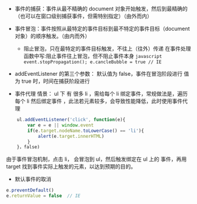 - 事件的捕获：事件从最不精确的 document 对象开始触发，然后到最精确的（也可以在窗口级别捕获事件，但需特别指定）（由外而内）

- 事件冒泡：事件按照从最特定的事件目标到最不特定的事件目标（document对象）的顺序触发。（由内而外）

	+ 阻止冒泡，只在最特定的事件目标触发，不往上（往外）传递
		在事件处理函数中写:阻止事件往上冒泡，但不阻止事件本身
			```javascript
				event.stopPropagation();
				e.cancleBubble = true // IE
			```


- addEventListener 的第三个参数：
	默认值为 false，事件在冒泡阶段进行
	值为 true 时，时间在捕获阶段进行			

- 事件代理
情景： ul 下 有 很多 li ，需给每个 li 绑定事件，常规做法是，遍历每个 li 然后绑定事件	，此法若元素较多，会导致性能降低，此时使用事件代理

```javascript
	ul.addEventListener('click', function(e){
		var e = e || window.event
		if(e.target.nodeName.toLowerCase() == 'li'){
			alert(e.target.innerHTML)
		}
	}，false)
```
由于事件冒泡机制，点击 li， 会冒泡到 ul，然后触发绑定在 ul 上的 事件，再用 target 找到事件实际上触发的元素，以达到预期的目的。

- 默认事件的取消
```javascript
e.preventDefault()
e.returnValue = false  // IE 

```